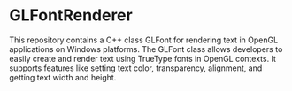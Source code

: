 # GLFontRenderer
This repository contains a C++ class GLFont for rendering text in OpenGL applications on Windows platforms. The GLFont class allows developers to easily create and render text using TrueType fonts in OpenGL contexts. It supports features like setting text color, transparency, alignment, and getting text width and height.
